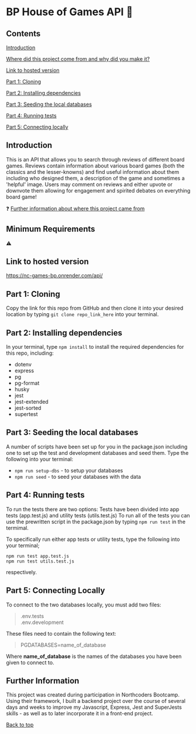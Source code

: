 # BP House of Games API :game_die:

## Contents
[Introduction](#introduction)  

[Where did this project come from and why did you make it?](#further-information)

[Link to hosted version](#link-to-hosted-version)  

[Part 1: Cloning](#part-1-cloning)  

[Part 2: Installing dependencies](#part-2-installing-dependencies)  

[Part 3: Seeding the local databases](#part-3-seeding-the-local-databases)

[Part 4: Running tests](#part-4-running-tests)

[Part 5: Connecting locally](#part-5-connecting-locally)



## Introduction

This is an API that allows you to search through reviews of different board games. 
Reviews contain information about various board games (both the classics and the lesser-knowns) and find useful information about them including who designed them, a description of the game and sometimes a 'helpful' image.
Users may comment on reviews and either upvote or downvote them allowing for engagement and spirited debates on everything board game!

:question: [Further information about where this project came from](#further-information)

## Minimum Requirements
:warning:

## Link to hosted version

https://nc-games-bp.onrender.com/api/ 


## Part 1: Cloning

Copy the link for this repo from GitHub and then clone it into your desired location by typing `git clone repo_link_here` into your terminal.


## Part 2: Installing dependencies

In your terminal, type `npm install` to install the required dependencies for this repo, including:
* dotenv
* express
* pg
* pg-format
* husky
* jest
* jest-extended
* jest-sorted
* supertest


## Part 3: Seeding the local databases
A number of scripts have been set up for you in the package.json including one to set up the test and development databases and seed them. Type the following into your terminal:

* `npm run setup-dbs` - to setup your databases  
* `npm run seed` - to seed your databases with the data


## Part 4: Running tests
To run the tests there are two options:
Tests have been divided into app tests (app.test.js) and utility tests (utils.test.js)
To run all of the tests you can use the prewritten script in the package.json by typing `npm run test` in the termimal.

To specifically run either app tests or utility tests, type the following into your terminal;  

`npm run test app.test.js`  
`npm run test utils.test.js`  

respectively. 


## Part 5: Connecting Locally

To connect to the two databases locally, you must add two files:

> .env.tests  
> .env.development

These files need to contain the following text:

> PGDATABASES=name_of_database

Where **name_of_database** is the names of the databases you have been given to connect to.


## Further Information

This project was created during participation in Northcoders Bootcamp. Using their framework, I built a backend project over the course of several days and weeks to improve my Javascript, Express, Jest and SuperJests skills - as well as to later incorporate it in a front-end project. 


[Back to top](#bp-house-of-games-api)